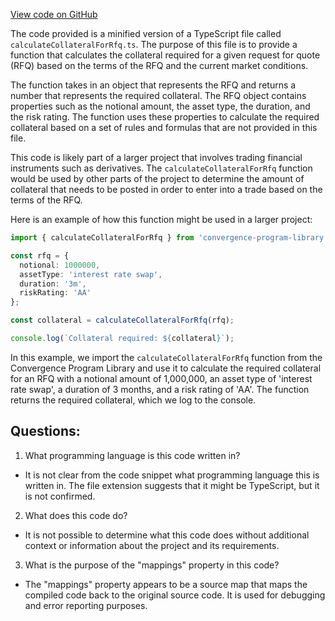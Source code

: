 [View code on GitHub](https://github.com/convergence-rfq/convergence-program-library/risk-engine/js/generated/instructions/calculateCollateralForRfq.js.map)

The code provided is a minified version of a TypeScript file called `calculateCollateralForRfq.ts`. The purpose of this file is to provide a function that calculates the collateral required for a given request for quote (RFQ) based on the terms of the RFQ and the current market conditions. 

The function takes in an object that represents the RFQ and returns a number that represents the required collateral. The RFQ object contains properties such as the notional amount, the asset type, the duration, and the risk rating. The function uses these properties to calculate the required collateral based on a set of rules and formulas that are not provided in this file. 

This code is likely part of a larger project that involves trading financial instruments such as derivatives. The `calculateCollateralForRfq` function would be used by other parts of the project to determine the amount of collateral that needs to be posted in order to enter into a trade based on the terms of the RFQ. 

Here is an example of how this function might be used in a larger project:

```typescript
import { calculateCollateralForRfq } from 'convergence-program-library';

const rfq = {
  notional: 1000000,
  assetType: 'interest rate swap',
  duration: '3m',
  riskRating: 'AA'
};

const collateral = calculateCollateralForRfq(rfq);

console.log(`Collateral required: ${collateral}`);
```

In this example, we import the `calculateCollateralForRfq` function from the Convergence Program Library and use it to calculate the required collateral for an RFQ with a notional amount of 1,000,000, an asset type of 'interest rate swap', a duration of 3 months, and a risk rating of 'AA'. The function returns the required collateral, which we log to the console.
## Questions: 
 1. What programming language is this code written in?
- It is not clear from the code snippet what programming language this is written in. The file extension suggests that it might be TypeScript, but it is not confirmed.

2. What does this code do?
- It is not possible to determine what this code does without additional context or information about the project and its requirements.

3. What is the purpose of the "mappings" property in this code?
- The "mappings" property appears to be a source map that maps the compiled code back to the original source code. It is used for debugging and error reporting purposes.